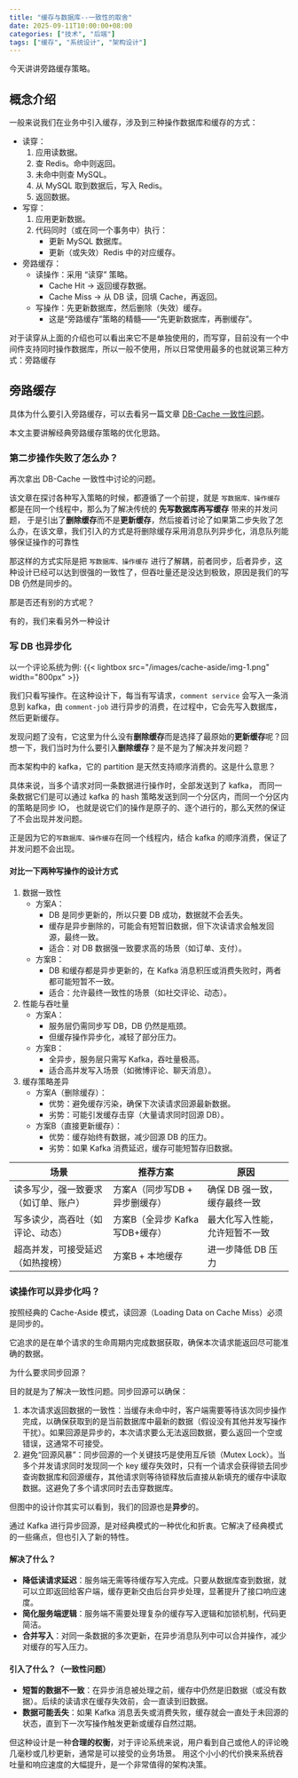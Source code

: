 ```yaml
---
title: "缓存与数据库--一致性的取舍"
date: 2025-09-11T10:00:00+08:00
categories: ["技术", "后端"]
tags: ["缓存", "系统设计", "架构设计"]
---
```


今天讲讲旁路缓存策略。

## 概念介绍

一般来说我们在业务中引入缓存，涉及到三种操作数据库和缓存的方式：
- 读穿： 
  1. 应用读数据。 
  2. 查 Redis。命中则返回。 
  3. 未命中则查 MySQL。 
  4. 从 MySQL 取到数据后，写入 Redis。 
  5. 返回数据。
- 写穿：
  1. 应用更新数据。
  2. 代码同时（或在同一个事务中）执行：
     - 更新 MySQL 数据库。 
     - 更新（或失效）Redis 中的对应缓存。
- 旁路缓存：
  - 读操作：采用 “读穿” 策略。 
    - Cache Hit -> 返回缓存数据。 
    - Cache Miss -> 从 DB 读，回填 Cache，再返回。
  - 写操作：先更新数据库，然后删除（失效）缓存。 
    - 这是“旁路缓存”策略的精髓——“先更新数据库，再删缓存”。

对于读穿从上面的介绍也可以看出来它不是单独使用的，而写穿，目前没有一个中间件支持同时操作数据库，所以一般不使用，所以日常使用最多的也就说第三种方式：旁路缓存

## 旁路缓存

具体为什么要引入旁路缓存，可以去看另一篇文章 [DB-Cache 一致性问题](https://www.crazyfrank.top/zh/posts/db-cache-一致性问题)。

本文主要讲解经典旁路缓存策略的优化思路。

### 第二步操作失败了怎么办？
再次拿出 DB-Cache 一致性中讨论的问题。

该文章在探讨各种写入策略的时候，都遵循了一个前提，就是 `写数据库、操作缓存` 都是在同一个线程中，那么为了解决传统的 **先写数据库再写缓存** 带来的并发问题，
于是引出了**删除缓存**而不是**更新缓存**，然后接着讨论了如果第二步失败了怎么办，在该文章，我们引入的方式是将删除缓存采用消息队列异步化，消息队列能够保证操作的可靠性

那这样的方式实际是把 `写数据库、操作缓存` 进行了解耦，前者同步，后者异步，这种设计已经可以达到很强的一致性了，但吞吐量还是没达到极致，原因是我们的写 DB 仍然是同步的。

那是否还有别的方式呢？

有的，我们来看另外一种设计

### 写 DB 也异步化

以一个评论系统为例:
{{< lightbox src="/images/cache-aside/img-1.png" width="800px" >}}

我们只看写操作。在这种设计下，每当有写请求，`comment service` 会写入一条消息到 kafka，由 `comment-job` 进行异步的消费，在过程中，它会先写入数据库，然后更新缓存。

发现问题了没有，它这里为什么没有**删除缓存**而是选择了最原始的**更新缓存**呢？回想一下，我们当时为什么要引入**删除缓存**？是不是为了解决并发问题？

而本架构中的 kafka，它的 partition 是天然支持顺序消费的。这是什么意思？

具体来说，当多个请求对同一条数据进行操作时，全部发送到了 kafka， 而同一条数据它们是可以通过 kafka 的 hash 策略发送到同一个分区内，而同一个分区内的策略是同步 IO，
也就是说它们的操作是原子的、逐个进行的，那么天然的保证了不会出现并发问题。

正是因为它的`写数据库、操作缓存`在同一个线程内，结合 kafka 的顺序消费，保证了并发问题不会出现。

#### 对比一下两种写操作的设计方式

1. 数据一致性
   - 方案A： 
     - DB 是同步更新的，所以只要 DB 成功，数据就不会丢失。 
     - 缓存是异步删除的，可能会有短暂旧数据，但下次读请求会触发回源，最终一致。 
     - 适合：对 DB 数据强一致要求高的场景（如订单、支付）。 
   - 方案B： 
     - DB 和缓存都是异步更新的，在 Kafka 消息积压或消费失败时，两者都可能短暂不一致。 
     - 适合：允许最终一致性的场景（如社交评论、动态）。
2. 性能与吞吐量 
   - 方案A： 
     - 服务层仍需同步写 DB，DB 仍然是瓶颈。 
     - 但缓存操作异步化，减轻了部分压力。 
   - 方案B： 
     - 全异步，服务层只需写 Kafka，吞吐量极高。 
     - 适合高并发写入场景（如微博评论、聊天消息）。
3. 缓存策略差异
   - 方案A（删除缓存）： 
     - 优势：避免缓存污染，确保下次读请求回源最新数据。 
     - 劣势：可能引发缓存击穿（大量请求同时回源 DB）。
   - 方案B（直接更新缓存）： 
     - 优势：缓存始终有数据，减少回源 DB 的压力。 
     - 劣势：如果 Kafka 消费延迟，缓存可能短暂存旧数据。


| 场景                 | 推荐方案                  | 原因               |
|--------------------|-----------------------|------------------|
| 读多写少，强一致要求（如订单、账户） | 方案A（同步写DB + 异步删缓存）    | 确保 DB 强一致，缓存最终一致 |
| 写多读少，高吞吐（如评论、动态）   | 方案B（全异步 Kafka 写DB+缓存） | 最大化写入性能，允许短暂不一致  |
| 超高并发，可接受延迟（如热搜榜）   | 方案B + 本地缓存            | 进一步降低 DB 压力      |


### 读操作可以异步化吗？

按照经典的 Cache-Aside 模式，读回源（Loading Data on Cache Miss）必须是同步的。

它追求的是在单个请求的生命周期内完成数据获取，确保本次请求能返回尽可能准确的数据。

为什么要求同步回源？

目的就是为了解决一致性问题。同步回源可以确保： 
1. 本次请求返回数据的一致性：当缓存未命中时，客户端需要等待该次同步操作完成，以确保获取到的是当前数据库中最新的数据（假设没有其他并发写操作干扰）。如果回源是异步的，本次请求要么无法返回数据，要么返回一个空或错误，这通常不可接受。
2. 避免“回源风暴”：同步回源的一个关键技巧是使用互斥锁（Mutex Lock）。当多个并发请求同时发现同一个 key 缓存失效时，只有一个请求会获得锁去同步查询数据库和回源缓存，其他请求则等待锁释放后直接从新填充的缓存中读取数据。这避免了多个请求同时去击穿数据库。

但图中的设计你其实可以看到，我们的回源也是**异步**的。

通过 Kafka 进行异步回源，是对经典模式的一种优化和折衷。它解决了经典模式的一些痛点，但也引入了新的特性。

#### 解决了什么？
- **降低读请求延迟**：服务端无需等待缓存写入完成。只要从数据库查到数据，就可以立即返回给客户端，缓存更新交由后台异步处理，显著提升了接口响应速度。
- **简化服务端逻辑**：服务端不需要处理复杂的缓存写入逻辑和加锁机制，代码更简洁。 
- **合并写入**：对同一条数据的多次更新，在异步消息队列中可以合并操作，减少对缓存的写入压力。

#### 引入了什么？（一致性问题）
- **短暂的数据不一致**：在异步消息被处理之前，缓存中仍然是旧数据（或没有数据）。后续的读请求在缓存失效前，会一直读到旧数据。
- **数据可能丢失**：如果 Kafka 消息丢失或消费失败，缓存就会一直处于未回源的状态，直到下一次写操作触发更新或缓存自然过期。

但这种设计是一种**合理的权衡**，对于评论系统来说，用户看到自己或他人的评论晚几毫秒或几秒更新，通常是可以接受的业务场景。
用这个小小的代价换来系统吞吐量和响应速度的大幅提升，是一个非常值得的架构决策。